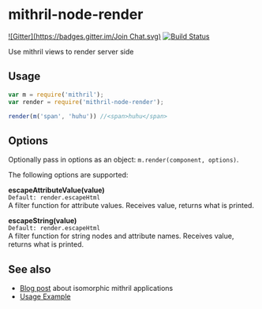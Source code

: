mithril-node-render
===================
[![Gitter](https://badges.gitter.im/Join Chat.svg)](https://gitter.im/StephanHoyer/mithril-node-render?utm_source=badge&utm_medium=badge&utm_campaign=pr-badge&utm_content=badge)
[![Build Status](https://travis-ci.org/StephanHoyer/mithril-node-render.svg?branch=master)](https://travis-ci.org/StephanHoyer/mithril-node-render)

Use mithril views to render server side

Usage
-----

```javascript
var m = require('mithril');
var render = require('mithril-node-render');

render(m('span', 'huhu')) //<span>huhu</span>
```

Options
-------

Optionally pass in options as an object: `m.render(component, options)`.

The following options are supported:

**escapeAttributeValue(value)**  
`Default: render.escapeHtml`  
A filter function for attribute values. Receives value, returns what is printed.

**escapeString(value)**  
`Default: render.escapeHtml`  
A filter function for string nodes and attribute names. Receives value, returns what is printed.


See also
--------

* [Blog post](https://gist.github.com/StephanHoyer/bddccd9e159828867d2a) about isomorphic mithril applications
* [Usage Example](https://github.com/StephanHoyer/mithril-isomorphic-example/blob/master/README.md)
